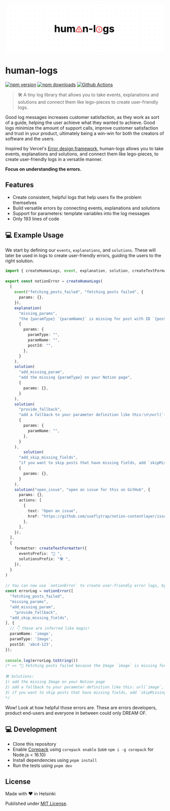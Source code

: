 <p align="center">
	<img src="https://github.com/skoshx/human-logs/raw/main/docs/human-logs-logo.jpg" />
</p>

# human-logs

[![npm version][npm-version-src]][npm-href]
[![npm downloads][npm-downloads-src]][npm-href]
[![Github Actions][github-actions-src]][github-actions-href]

> 🛠 A tiny log library that allows you to take events, explanations and solutions and connect them like lego-pieces to create user-friendly logs.

Good log messages increases customer satisfaction, as they work as sort of a guide, helping the user achieve what they wanted to achieve. Good logs minimize the amount of support calls, improve customer satisfaction and trust in your product, ultimately being a win-win for both the creators of software and the users.

Inspired by Vercel's [Error design framework](https://vercel.com/design/error#error-design-framework), human-logs allows you to take events, explanations and solutions, and connect them like lego-pieces, to create user-friendly logs in a versatile manner.

**Focus on understanding the errors.**

## Features

- Create consistent, helpful logs that help users fix the problem themselves
- Build versatile errors by connecting events, explanations and solutions
- Support for parameters: template variables into the log messages
- Only 193 lines of code

## 💻 Example Usage

We start by defining our `events`, `explanations`, and `solutions`. These will later be used in logs to create user-friendly errors, guiding the users to the right solution.

```typescript
import { createHumanLogs, event, explanation, solution, createTextFormatter } from "human-logs"

export const notionError = createHumanLogs(
  [
    event("fetching_posts_failed", "fetching posts failed", {
      params: {},
    }),
    explanation(
      "missing_params",
      "the {paramType} `{paramName}` is missing for post with ID `{postId}`, and no fallback was provided",
      {
        params: {
          paramType: "",
          paramName: "",
          postId: "",
        },
      }
    ),
    solution(
      "add_missing_param",
      "add the missing {paramType} on your Notion page",
      {
        params: {},
      }
    ),
    solution(
      "provide_fallback",
      "add a fallback to your parameter definition like this:\n\nurl(`{paramName}`, { fallback: `https://useflytrap.com` })",
      {
        params: {
          paramName: "",
        },
      }
    ),
		solution(
      "add_skip_missing_fields",
      "if you want to skip posts that have missing fields, add `skipMissingFields`: true to your `fetchPosts` call like this: `notionSource.fetchPosts({ skipMissingFields: true })`",
      {
        params: {},
      }
    ),
    solution("open_issue", "open an issue for this on GitHub", {
      params: {},
      actions: [
        {
          text: "Open an issue",
          href: "https://github.com/useflytrap/notion-contentlayer/issues/new",
        },
      ],
    }),
  ],
  {
    formatter: createTextFormatter({
      eventsPrefix: "🚧 ",
      solutionsPrefix: "🛠️ ",
    }),
  }
)

// You can now use `notionError` to create user-friendly error logs, by connecting events, explanations and solutions like lego-blocks.
const errorLog = notionError([
  "fetching_posts_failed",
  "missing_params",
  "add_missing_param",
	"provide_fallback",
  "add_skip_missing_fields",
], {
  // 👇 these are inferred like magic!
  paramName: 'image',
  paramType: 'Image',
  postId: 'abcd-123',
});

console.log(errorLog.toString())
/* => "🚧 Fetching posts failed because the Image `image` is missing for post with ID `abcd-123`, and no fallback was provided.

🛠️ Solutions:
1) add the missing Image on your Notion page
2) add a fallback to your parameter definition like this: url(`image`, { fallback: `https://useflytrap.com` })
3) if you want to skip posts that have missing fields, add `skipMissingFields`: true to your `fetchPosts` call like this: `notionSource.fetchPosts({ skipMissingFields: true })`"
*/
```

Wow! Look at how helpful those errors are. These are errors developers, product end-users and everyone in between could only DREAM OF.

## 💻 Development

- Clone this repository
- Enable [Corepack](https://github.com/nodejs/corepack) using `corepack enable` (use `npm i -g corepack` for Node.js < 16.10)
- Install dependencies using `pnpm install`
- Run the tests using `pnpm dev`

## License

Made with ❤️ in Helsinki

Published under [MIT License](./LICENSE).

<!-- Links -->

[npm-href]: https://npmjs.com/package/human-logs
[github-actions-href]: https://github.com/skoshx/human-logs/actions/workflows/ci.yml

<!-- Badges -->

[npm-version-src]: https://badgen.net/npm/v/human-logs?color=black
[npm-downloads-src]: https://badgen.net/npm/dw/human-logs?color=black
[prettier-src]: https://badgen.net/badge/style/prettier/black?icon=github
[github-actions-src]: https://github.com/skoshx/human-logs/actions/workflows/ci.yml/badge.svg
